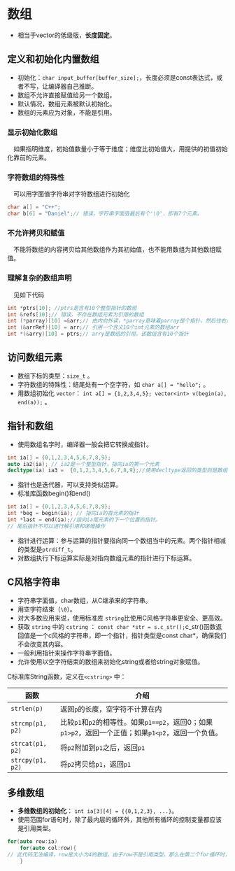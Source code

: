 <!--
 * @Descripttion: 
 * @version: 
 * @Author: Li Jiaxin
 * @Date: 2021-09-12 16:38:41
 * @LastEditors: Li Jiaxin
 * @LastEditTime: 2021-09-14 21:51:11
-->

# 数组
- 相当于vector的低级版，**长度固定**。

## 定义和初始化内置数组

- 初始化：`char input_buffer[buffer_size];`，长度必须是const表达式，或者不写，让编译器自己推断。
- 数组不允许直接赋值给另一个数组。
- 默认情况，数组元素被默认初始化。
- 数组的元素应为对象，不能是引用。

### 显示初始化数组
&ensp;&ensp;如果指明维度，初始值数量小于等于维度；维度比初始值大，用提供的初值初始化靠前的元素。

### 字符数组的特殊性
&ensp;&ensp;可以用字面值字符串对字符数组进行初始化
```cpp
char a[] = "C++";
char b[6] = "Daniel";// 错误，字符串字面值最后有个'\0'，即有7个元素。
```


### 不允许拷贝和赋值
&ensp;&ensp;不能将数组的内容拷贝给其他数组作为其初始值，也不能用数组为其他数组赋值。

### 理解复杂的数组声明

&ensp;&ensp;见如下代码
```CPP
int *ptrs[10]; //ptrs是含有10个整型指针的数组
int &refs[10];// 错误，不存在数组元素为引用的数组
int (*parray)[10] =&arr;// 由内向外读，*parray意味着parray是个指针，然后往右读parray是个指向大小为10的数组的指针，指向int数组
int (&arrRef)[10] = arr;// 引用一个含义10个int元素的数组arr
int *(&arry)[10] = ptrs;// arry是数组的引用，该数组含有10个指针
```

## 访问数组元素

- 数组下标的类型：`size_t` 。
- 字符数组的特殊性：结尾处有一个空字符，如 `char a[] = "hello";` 。
- 用数组初始化 `vector`： `int a[] = {1,2,3,4,5}; vector<int> v(begin(a), end(a));` 。

## 指针和数组

- 使用数组名字时，编译器一般会把它转换成指针。

```cpp
int ia[] = {0,1,2,3,4,5,6,7,8,9};
auto ia2(ia); // ia2是一个整型指针，指向ia的第一个元素
decltype(ia) ia3 =  {0,1,2,3,4,5,6,7,8,9};//使用decltype返回的类型则是数组
```

- 指针也是迭代器，可以支持类似运算。
- 标准库函数begin()和end()
```cpp
int ia[] = {0,1,2,3,4,5,6,7,8,9};
int *beg = begin(ia); // 指向ia的首元素的指针
int *last = end(ia);//指向ia尾元素的下一个位置的指针。
// 尾后指针不可以进行解引用和递增操作
```

- 指针进行运算：参与运算的指针要指向同一个数组当中的元素。两个指针相减的类型是`ptrdiff_t`。
- 对数组执行下标运算实际是对指向数组元素的指针进行下标运算。

## C风格字符串

- 字符串字面值，char数组，从C继承来的字符串。
- 用空字符结束（`\0`）。
- 对大多数应用来说，使用标准库 `string`比使用C风格字符串更安全、更高效。
- 获取 `string` 中的 `cstring` ： `const char *str = s.c_str();`c_str()函数返回值是一个c风格的字符串，即一个指针，指针类型是const char*，确保我们不会改变其内容。
- 一般利用指针来操作字符串字面值。
- 允许使用以空字符结束的数组来初始化string或者给string对象赋值。

C标准库String函数，定义在`<cstring>` 中：

| 函数 | 介绍 |
|-----|-----|
| `strlen(p)` | 返回`p`的长度，空字符不计算在内 |
| `strcmp(p1, p2)` | 比较`p1`和`p2`的相等性。如果`p1==p2`，返回0；如果`p1>p2`，返回一个正值；如果`p1<p2`，返回一个负值。 |
| `strcat(p1, p2)` | 将`p2`附加到`p1`之后，返回`p1` |
| `strcpy(p1, p2)` | 将`p2`拷贝给`p1`，返回`p1` |



## 多维数组

- **多维数组的初始化**： `int ia[3][4] = {{0,1,2,3}, ...}`。
- 使用范围for语句时，除了最内层的循环外，其他所有循环的控制变量都应该是引用类型。
```cpp
for(auto row:ia)
    for(auto col:row){
// 此代码无法编译，row是大小为4的数组，由于row不是引用类型，那么在第二个for循环时，row会自动转化为指针，显然内存循环就不合法了
    }

```